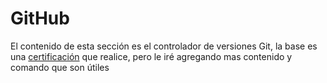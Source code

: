 # GitHub

El contenido de esta sección es el controlador de versiones Git, la base es una [certificación](/Certificado ) que realice, pero le iré agregando mas contenido y comando que son útiles